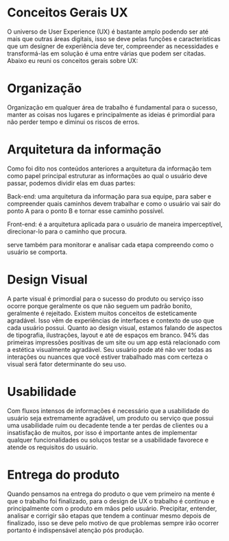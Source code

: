 # Conceitos Gerais UX

O universo de User Experience (UX) é bastante amplo podendo ser até mais que outras áreas digitais, isso se deve pelas funções e características que um designer de experiência deve ter, compreender as necessidades e transformá-las em solução é uma entre várias que podem ser citadas. Abaixo eu reuni os conceitos gerais sobre UX:

# Organização

Organização em qualquer área de trabalho é fundamental para o sucesso, manter as coisas nos lugares e principalmente as ideias é primordial para não perder tempo e diminui os riscos de erros.

# Arquitetura da informação 

Como foi dito nos conteúdos anteriores a arquitetura da informação tem como papel principal estruturar as informações ao qual o usuário deve passar, podemos dividir elas em duas partes:

Back-end: uma arquitetura da informação para sua equipe, para saber e compreender quais caminhos devem trabalhar e como o usuário vai sair do ponto A para o ponto B e tornar esse caminho possível.

Front-end: é a arquitetura aplicada para o usuário de maneira imperceptível, direcionar-lo para o caminho que procura.

serve também para monitorar e analisar cada etapa compreendo como o usuário se comporta.

# Design Visual

A parte visual é primordial para o sucesso do produto ou serviço isso ocorre porque geralmente os que não seguem um padrão bonito, geralmente é rejeitado. Existem muitos conceitos de esteticamente agradável. Isso vêm de experiências de interfaces e contexto de uso que cada usuário possui. Quanto ao design visual, estamos falando de aspectos de tipografia, ilustrações, layout e até de espaços em branco. 94% das primeiras impressões positivas de um site ou um app está relacionado com a estética visualmente agradável. Seu usuário pode até não ver todas as interações ou nuances que você estiver trabalhado mas com certeza o visual será fator determinante do seu uso.

# Usabilidade 

Com fluxos intensos de informações é necessário que a usabilidade do usuário seja extremamente agradável, um produto ou serviço que possui uma usabilidade ruim ou decadente tende a ter perdas de clientes ou a insatisfação de muitos, por isso é importante antes de implementar qualquer funcionalidades ou soluços testar se a usabilidade favorece e atende os requisitos do usuário.

# Entrega do produto 

Quando pensamos na entrega do produto o que vem primeiro na mente é que o trabalho foi finalizado, para o design de UX o trabalho é continuo e principalmente com o produto em mãos pelo usuário. Precipitar, entender, analisar e corrigir são etapas que tendem a continuar mesmo depois de finalizado, isso se deve pelo motivo de que problemas sempre irão ocorrer portanto é indispensável atenção pós produção.